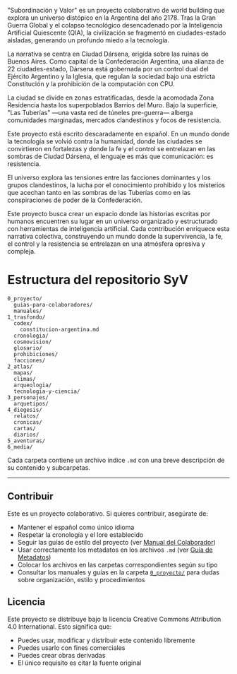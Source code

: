 "Subordinación y Valor" es un proyecto colaborativo de world building que explora un universo distópico en la Argentina del año 2178. Tras la Gran Guerra Global y el colapso tecnológico desencadenado por la Inteligencia Artificial Quiescente (QIA), la civilización se fragmentó en ciudades-estado aisladas, generando un profundo miedo a la tecnología.

La narrativa se centra en Ciudad Dársena, erigida sobre las ruinas de Buenos Aires. Como capital de la Confederación Argentina, una alianza de 22 ciudades-estado, Dársena está gobernada por un control dual del Ejército Argentino y la Iglesia, que regulan la sociedad bajo una estricta Constitución y la prohibición de la computación con CPU.

La ciudad se divide en zonas estratificadas, desde la acomodada Zona Residencia hasta los superpoblados Barrios del Muro. Bajo la superficie, "Las Tuberías" —una vasta red de túneles pre-guerra— alberga comunidades marginadas, mercados clandestinos y focos de resistencia.

Este proyecto está escrito descaradamente en español. En un mundo donde la tecnología se volvió contra la humanidad, donde las ciudades se convirtieron en fortalezas y donde la fe y el control se entrelazan en las sombras de Ciudad Dársena, el lenguaje es más que comunicación: es resistencia.

El universo explora las tensiones entre las facciones dominantes y los grupos clandestinos, la lucha por el conocimiento prohibido y los misterios que acechan tanto en las sombras de las Tuberías como en las conspiraciones de poder de la Confederación.

Este proyecto busca crear un espacio donde las historias escritas por humanos encuentren su lugar en un universo organizado y estructurado con herramientas de inteligencia artificial. Cada contribución enriquece esta narrativa colectiva, construyendo un mundo donde la supervivencia, la fe, el control y la resistencia se entrelazan en una atmósfera opresiva y compleja.

# Estructura del repositorio SyV

```
0_proyecto/
  guias-para-colaboradores/
  manuales/
1_trasfondo/
  codex/
    constitucion-argentina.md
  cronologia/
  cosmovision/
  glosario/
  prohibiciones/
  facciones/
2_atlas/
  mapas/
  climas/
  arqueologia/
  tecnologia-y-ciencia/
3_personajes/
  arquetipos/
4_diegesis/
  relatos/
  cronicas/
  cartas/
  diarios/
5_aventuras/
6_media/
```

Cada carpeta contiene un archivo índice `.md` con una breve descripción de su contenido y subcarpetas.

---

## Contribuir

Este es un proyecto colaborativo. Si quieres contribuir, asegúrate de:

- Mantener el español como único idioma
- Respetar la cronología y el lore establecido
- Seguir las guías de estilo del proyecto (ver [Manual del Colaborador](0_proyecto/guias-para-colaboradores/manual-del-colaborador.md))
- Usar correctamente los metadatos en los archivos `.md` (ver [Guía de Metadatos](0_proyecto/guias-para-colaboradores/guia-de-metadatos.md))
- Colocar los archivos en las carpetas correspondientes según su tipo
- Consultar los manuales y guías en la carpeta [`0_proyecto/`](0_proyecto/proyecto.md) para dudas sobre organización, estilo y procedimientos

## Licencia

Este proyecto se distribuye bajo la licencia Creative Commons Attribution 4.0 International. Esto significa que:

- Puedes usar, modificar y distribuir este contenido libremente
- Puedes usarlo con fines comerciales
- Puedes crear obras derivadas
- El único requisito es citar la fuente original

